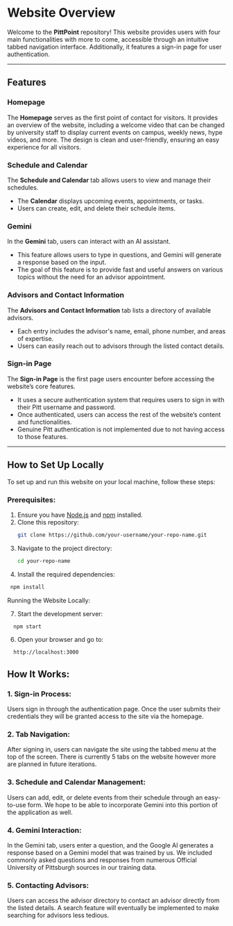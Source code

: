 # Website Overview

Welcome to the **PittPoint** repository! This website provides users with four main functionalities with more to come, accessible through an intuitive tabbed navigation interface. Additionally, it features a sign-in page for user authentication.

---

## Features

### Homepage
The **Homepage** serves as the first point of contact for visitors. It provides an overview of the website, including a welcome video that can be changed by university staff to display current events on campus, weekly news, hype videos, and more. The design is clean and user-friendly, ensuring an easy experience for all visitors.

### Schedule and Calendar
The **Schedule and Calendar** tab allows users to view and manage their schedules. 
- The **Calendar** displays upcoming events, appointments, or tasks. 
- Users can create, edit, and delete their schedule items.

### Gemini
In the **Gemini** tab, users can interact with an AI assistant.
- This feature allows users to type in questions, and Gemini will generate a response based on the input.
- The goal of this feature is to provide fast and useful answers on various topics without the need for an advisor appointment.

### Advisors and Contact Information
The **Advisors and Contact Information** tab lists a directory of available advisors. 
- Each entry includes the advisor's name, email, phone number, and areas of expertise.
- Users can easily reach out to advisors through the listed contact details.

### Sign-in Page
The **Sign-in Page** is the first page users encounter before accessing the website’s core features.
- It uses a secure authentication system that requires users to sign in with their Pitt username and password.
- Once authenticated, users can access the rest of the website’s content and functionalities.
- Genuine Pitt authentication is not implemented due to not having access to those features.

---

## How to Set Up Locally

To set up and run this website on your local machine, follow these steps:

### Prerequisites:
1. Ensure you have [Node.js](https://nodejs.org/) and [npm](https://www.npmjs.com/) installed.
2. Clone this repository: 
   ```bash
   git clone https://github.com/your-username/your-repo-name.git
3. Navigate to the project directory:
   ```bash
   cd your-repo-name
   ```
5. Install the required dependencies:
  ```bash
   npm install
  ```
Running the Website Locally:

7. Start the development server:
  ```bash
    npm start
  ```
6. Open your browser and go to:
  ```bash
    http://localhost:3000
  ```

## How It Works:

### 1. Sign-in Process:
  Users sign in through the authentication page. Once the user submits their credentials they will be granted access to the site via the homepage.

### 2. Tab Navigation:
  After signing in, users can navigate the site using the tabbed menu at the top of the screen. There is currently 5 tabs on the website however more are planned in future iterations.

### 3. Schedule and Calendar Management:
  Users can add, edit, or delete events from their schedule through an easy-to-use form. We hope to be able to incorporate Gemini into this portion of the application as well.

### 4. Gemini Interaction:
  In the Gemini tab, users enter a question, and the Google AI generates a response based on a Gemini model that was trained by us. We included commonly asked questions and responses from numerous Official University of Pittsburgh sources in our training data.

### 5. Contacting Advisors:
  Users can access the advisor directory to contact an advisor directly from the listed details. A search feature will eventually be implemented to make searching for advisors less tedious.

